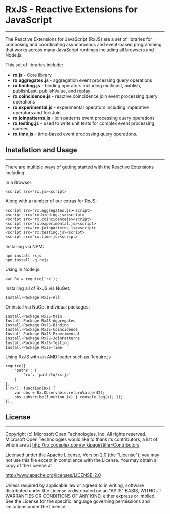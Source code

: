 # RxJS - Reactive Extensions for JavaScript #

----------

The Reactive Extensions for JavaScript (RxJS) are a set of libraries for composing and coordinating asynchronous and event-based programming that works across many JavaScript runtimes including all browsers and Node.js.

This set of libraries include:

- **rx.js** - Core library
- **rx.aggregates.js** - aggregation event processing query operations
- **rx.binding.js** - binding operators including multicast, publish, publishLast, publishValue, and replay
- **rx.coincidence.js** - reactive coincidence join event processing query operations
- **rx.experimental.js** - experimental operators including imperative operators and forkJoin
- **rx.joinpatterns.js** - join patterns event processing query operations
- **rx.testing.js** - used to write unit tests for complex event processing queries.
- **rx.time.js** - time-based event processing query operations.


## Installation and Usage ##

----------
There are multiple ways of getting started with the Reactive Extensions including:

In a Browser:

    <script src="rx.js><script>

Along with a number of our extras for RxJS:
    
    <script src="rx.aggregates.js><script>
    <script src="rx.binding.js><script>
    <script src="rx.coincidencejs><script>
    <script src="rx.experimental.js><script>
    <script src="rx.joinpatterns.js><script>
    <script src="rx.testing.js><script>
    <script src="rx.time.js><script>

Installing via NPM:

    npm install rxjs
    npm install -g rxjs

Using in Node.js:

    var Rx = require('rx');

Installing all of RxJS via NuGet:

    Install-Package RxJS-All

Or install via NuGet individual packages:

    Install-Package RxJS-Main
    Install-Package RxJS-Aggregates
    Install-Package RxJS-Binding
    Install-Package RxJS-Coincidence
    Install-Package RxJS-Experimental
    Install-Package RxJS-JoinPatterns
    Install-Package RxJS-Testing
    Install-Package RxJS-Time

Using RxJS with an AMD loader such as Require.js

    require({
        'paths': {
            'rx': 'path/to/rx.js'
        }
    },
    ['rx'], function(Rx) {
        var obs = Rx.Observable.returnValue(42);
        obs.subscribe(function (x) { console.log(x); });
    });

## License ##

----------

Copyright (c) Microsoft Open Technologies, Inc.  All rights reserved.
Microsoft Open Technologies would like to thank its contributors, a list
of whom are at http://rx.codeplex.com/wikipage?title=Contributors.

Licensed under the Apache License, Version 2.0 (the "License"); you
may not use this file except in compliance with the License. You may
obtain a copy of the License at

http://www.apache.org/licenses/LICENSE-2.0

Unless required by applicable law or agreed to in writing, software
distributed under the License is distributed on an "AS IS" BASIS,
WITHOUT WARRANTIES OR CONDITIONS OF ANY KIND, either express or
implied. See the License for the specific language governing permissions
and limitations under the License.